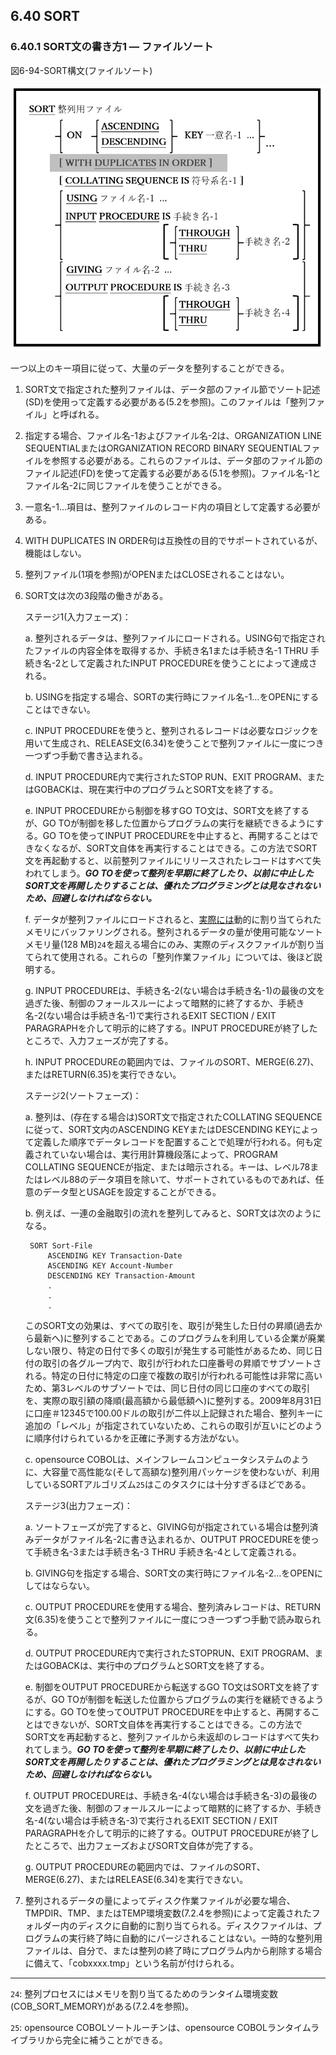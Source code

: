 ## 6.40 SORT
### 6.40.1 SORT文の書き方1 ― ファイルソート

図6-94-SORT構文(ファイルソート)

![alt text](Image/6-94-Sort.png)

一つ以上のキー項目に従って、大量のデータを整列することができる。

1. SORT文で指定された整列ファイルは、データ部のファイル節でソート記述(SD)を使用って定義する必要がある(5.2を参照)。このファイルは「整列ファイル」と呼ばれる。

2. 指定する場合、ファイル名-1およびファイル名-2は、ORGANIZATION LINE SEQUENTIALまたはORGANIZATION RECORD BINARY SEQUENTIALファイルを参照する必要がある。これらのファイルは、データ部のファイル節のファイル記述(FD)を使って定義する必要がある(5.1を参照)。ファイル名-1とファイル名-2に同じファイルを使うことができる。

3. 一意名-1…項目は、整列ファイルのレコード内の項目として定義する必要がある。

4. WITH DUPLICATES IN ORDER句は互換性の目的でサポートされているが、機能はしない。

5. 整列ファイル(1項を参照)がOPENまたはCLOSEされることはない。

6. SORT文は次の3段階の働きがある。

    ステージ1(入力フェーズ)：

    a. 整列されるデータは、整列ファイルにロードされる。USING句で指定されたファイルの内容全体を取得するか、手続き名1または手続き名-1 THRU 手続き名-2として定義されたINPUT PROCEDUREを使うことによって達成される。

    b. USINGを指定する場合、SORTの実行時にファイル名-1…をOPENにすることはできない。

    c. INPUT PROCEDUREを使うと、整列されるレコードは必要なロジックを用いて生成され、RELEASE文(6.34)を使うことで整列ファイルに一度につき一つずつ手動で書き込まれる。

    d. INPUT PROCEDURE内で実行されたSTOP RUN、EXIT PROGRAM、またはGOBACKは、現在実行中のプログラムとSORT文を終了する。

    e. INPUT PROCEDUREから制御を移すGO TO文は、SORT文を終了するが、GO TOが制御を移した位置からプログラムの実行を継続できるようにする。GO TOを使ってINPUT PROCEDUREを中止すると、再開することはできなくなるが、SORT文自体を再実行することはできる。この方法でSORT文を再起動すると、以前整列ファイルにリリースされたレコードはすべて失われてしまう。**_*GO TO*を使って整列を早期に終了したり、以前に中止した*SORT*文を再開したりすることは、優れたプログラミングとは見なされないため、回避しなければならない。_** 

    f. データが整列ファイルにロードされると、<u>実際には</u>動的に割り当てられたメモリにバッファリングされる。整列されるデータの量が使用可能なソートメモリ量(128 MB)`24`を超える場合にのみ、実際のディスクファイルが割り当てられて使用される。これらの「整列作業ファイル」については、後ほど説明する。

    g. INPUT PROCEDUREは、手続き名-2(ない場合は手続き名-1)の最後の文を過ぎた後、制御のフォールスルーによって暗黙的に終了するか、手続き名-2(ない場合は手続き名-1)で実行されるEXIT SECTION / EXIT PARAGRAPHを介して明示的に終了する。INPUT PROCEDUREが終了したところで、入力フェーズが完了する。

    h. INPUT PROCEDUREの範囲内では、ファイルのSORT、MERGE(6.27)、またはRETURN(6.35)を実行できない。

    ステージ2(ソートフェーズ)：

    a. 整列は、(存在する場合は)SORT文で指定されたCOLLATING SEQUENCEに従って、SORT文内のASCENDING KEYまたはDESCENDING KEYによって定義した順序でデータレコードを配置することで処理が行われる。何も定義されていない場合は、実行用計算機段落によって、PROGRAM COLLATING SEQUENCEが指定、または暗示される。キーは、レベル78またはレベル88のデータ項目を除いて、サポートされているものであれば、任意のデータ型とUSAGEを設定することができる。

    b. 例えば、一連の金融取引の流れを整列してみると、SORT文は次のようになる。

        SORT Sort-File
            ASCENDING KEY Transaction-Date
            ASCENDING KEY Account-Number
            DESCENDING KEY Transaction-Amount
            .
            .
            . 


     このSORT文の効果は、すべての取引を、取引が発生した日付の昇順(過去から最新へ)に整列することである。このプログラムを利用している企業が廃業しない限り、特定の日付で多くの取引が発生する可能性があるため、同じ日付の取引の各グループ内で、取引が行われた口座番号の昇順でサブソートされる。特定の日付に特定の口座で複数の取引が行われる可能性は非常に高いため、第3レベルのサブソートでは、同じ日付の同じ口座のすべての取引を、実際の取引額の降順(最高額から最低額へ)に整列する。2009年8月31日に口座＃12345で100.00ドルの取引が二件以上記録された場合、整列キーに追加の「レベル」が指定されていないため、これらの取引が互いにどのように順序付けられているかを正確に予測する方法がない。

    c. opensource COBOLは、メインフレームコンピュータシステムのように、大容量で高性能な(そして高額な)整列用パッケージを使わないが、利用しているSORTアルゴリズム`25`はこのタスクには十分すぎるほどである。

    ステージ3(出力フェーズ)：

    a. ソートフェーズが完了すると、GIVING句が指定されている場合は整列済みデータがファイル名-2に書き込まれるか、OUTPUT PROCEDUREを使って手続き名-3または手続き名-3 THRU 手続き名-4として定義される。

    b. GIVING句を指定する場合、SORT文の実行時にファイル名-2…をOPENにしてはならない。

    c. OUTPUT PROCEDUREを使用する場合、整列済みレコードは、RETURN文(6.35)を使うことで整列ファイルに一度につき一つずつ手動で読み取られる。

    d. OUTPUT PROCEDURE内で実行されたSTOPRUN、EXIT PROGRAM、またはGOBACKは、実行中のプログラムとSORT文を終了する。

    e. 制御をOUTPUT PROCEDUREから転送するGO TO文はSORT文を終了するが、GO TOが制御を転送した位置からプログラムの実行を継続できるようにする。GO TOを使ってOUTPUT PROCEDUREを中止すると、再開することはできないが、SORT文自体を再実行することはできる。この方法でSORT文を再起動すると、整列ファイルから未返却のレコードはすべて失われてしまう。**_*GO TO*を使って整列を早期に終了したり、以前に中止した*SORT*文を再開したりすることは、優れたプログラミングとは見なされないため、回避しなければならない。_** 

    f. OUTPUT PROCEDUREは、手続き名-4(ない場合は手続き名-3)の最後の文を過ぎた後、制御のフォールスルーによって暗黙的に終了するか、手続き名-4(ない場合は手続き名-3)で実行されるEXIT SECTION / EXIT PARAGRAPHを介して明示的に終了する。OUTPUT PROCEDUREが終了したところで、出力フェーズおよびSORT文自体が完了する。

    g. OUTPUT PROCEDUREの範囲内では、ファイルのSORT、MERGE(6.27)、またはRELEASE(6.34)を実行できない。

7. 整列されるデータの量によってディスク作業ファイルが必要な場合、TMPDIR、TMP、またはTEMP環境変数(7.2.4を参照)によって定義されたフォルダー内のディスクに自動的に割り当てられる。ディスクファイルは、プログラムの実行終了時に自動的にパージされることはない。一時的な整列用ファイルは、自分で、または整列の終了時にプログラム内から削除する場合に備えて、「cobxxxx.tmp」という名前が付けられる。

---
`24`: 整列プロセスにはメモリを割り当てるためのランタイム環境変数(COB_SORT_MEMORY)がある(7.2.4を参照)。

`25`: opensource COBOLソートルーチンは、opensource COBOLランタイムライブラリから完全に補うことができる。